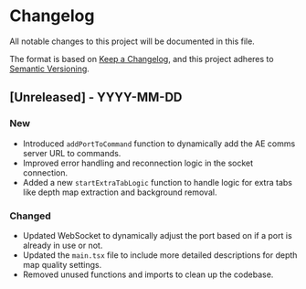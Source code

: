# Changelog

All notable changes to this project will be documented in this file.

The format is based on [Keep a Changelog](https://keepachangelog.com/en/1.1.0/),
and this project adheres to [Semantic Versioning](https://semver.org/spec/v2.0.0.html).

## [Unreleased] - YYYY-MM-DD

### New
- Introduced `addPortToCommand` function to dynamically add the AE comms server URL to commands.
- Improved error handling and reconnection logic in the socket connection.
- Added a new `startExtraTabLogic` function to handle logic for extra tabs like depth map extraction and background removal.

### Changed
- Updated WebSocket to dynamically adjust the port based on if a port is already in use or not.
- Updated the `main.tsx` file to include more detailed descriptions for depth map quality settings.
- Removed unused functions and imports to clean up the codebase.